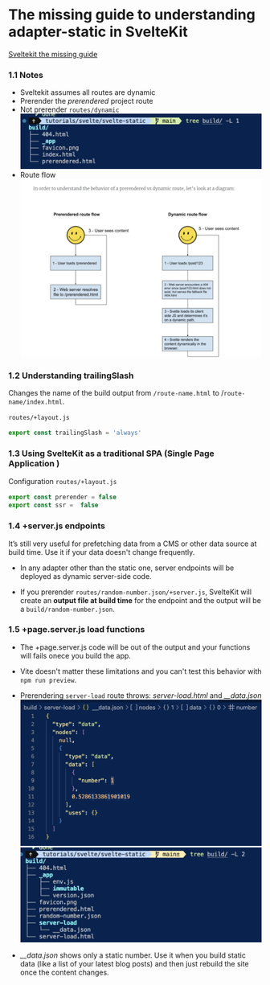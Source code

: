 # The missing guide to understanding adapter-static in SvelteKit

[Sveltekit the missing guide](https://khromov.se/the-missing-guide-to-understanding-adapter-static-in-sveltekit/)

### 1.1 Notes
- Sveltekit assumes all routes are dynamic
- Prerender the *prerendered* project route
- Not prerender `routes/dynamic`
![](/images/not-prerender-dynamic.png)
- Route flow
![](/images/route-flow.png)

### 1.2  Understanding trailingSlash
Changes the name of the build output from `/route-name.html` to /`route-name/index.html`.

`routes/+layout.js`
```js
export const trailingSlash = 'always'
```

### 1.3 Using SvelteKit as a traditional SPA (Single Page Application )
Configuration
`routes/+layout.js`
```js
export const prerender = false
export const ssr =  false
```

### 1.4 +server.js endpoints
It’s still very useful for prefetching data from a CMS or other data source at build time. Use it if your data doesn't change frequently.

- In any adapter other than the static one, server endpoints will be deployed as dynamic server-side code.

- If you prerender `routes/random-number.json/+server.js`, SvelteKit will create an **output file at build time** for the endpoint and the output will be a `build/random-number.json`.

### 1.5 +page.server.js load functions

- The +page.server.js code will be out of the output and your functions will fails onece you build the app.

- Vite doesn't matter these limitations and you can't test this behavior with `npm run preview`.

- Prerendering `server-load` route throws: *server-load.html* and *__data.json*
![](/images/page-server-prerender-1.png)
![](/images/page-server-prerender-2.png)

- *__data.json* shows only a static number. Use it when you build static data (like a list of your latest blog posts) and then just rebuild the site once the content changes.


